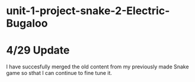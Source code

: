 # unit-1-project-snake-2-Electric-Bugaloo

# 4/29 Update
I have succesfully merged the old content from my previously made Snake game so sthat I can continue to fine tune it.

